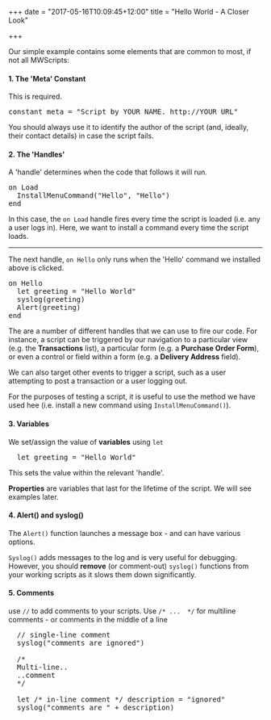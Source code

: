 +++
date = "2017-05-16T10:09:45+12:00"
title = "Hello World - A Closer Look"

+++

Our simple example contains some elements that are common to most, if not all MWScripts:

#### 1. The 'Meta' Constant

This is required.

<pre class="prettyprint lang-mwscript">
constant meta = "Script by YOUR NAME. http://YOUR_URL"
</pre>

You should always use it to identify the author of the script (and, ideally, their contact details) in case the script fails.

#### 2. The 'Handles'

A 'handle' determines when the code that follows it will run.  

<pre class="prettyprint lang-mwscript">
on Load
  InstallMenuCommand("Hello", "Hello")
end
</pre>

In this case, the ```on Load``` handle fires every time the script is loaded (i.e. any a user logs in).  Here, we want to install a command every time the script loads.  
___
The next handle, ```on Hello``` only runs when the 'Hello' command we installed above is clicked.

<pre class="prettyprint lang-mwscript">
on Hello
  let greeting = "Hello World"
  syslog(greeting)
  Alert(greeting)
end
</pre>

The are a number of different handles that we can use to fire our code.  For instance, a script can be triggered by our navigation to a particular view (e.g. the __Transactions__ list), a particular form (e.g. a __Purchase Order Form__), or even a control or field within a form (e.g. a __Delivery Address__ field).  

We can also target other events to trigger a script, such as a user attempting to post a transaction or a user logging out.

For the purposes of testing a script, it is useful to use the method we have used hee (i.e. install a new command using ```InstallMenuCommand()```).

#### 3. Variables

We set/assign the value of __variables__ using ``let``

<pre class="prettyprint lang-mwscript">
  let greeting = "Hello World"  
</pre>

This sets the value within the relevant 'handle'.  

__Properties__ are variables that last for the lifetime of the script.  We will see examples later.

#### 4. Alert() and syslog()

The ```Alert()``` function launches a message box - and can have various options.  

```Syslog()``` adds messages to the log and is very useful for debugging.  However, you should __remove__ (or comment-out) ```syslog()``` functions from your working scripts as it slows them down significantly.

#### 5. Comments

use ```//``` to add comments to your scripts.  Use ```/* ...  */``` for multiline comments - or comments in the middle of a line

<pre class="prettyprint lang-mwscript">
  // single-line comment
  syslog("comments are ignored")

  /*
  Multi-line..
  ..comment
  */

  let /* in-line comment */ description = "ignored"
  syslog("comments are " + description)
</pre>

